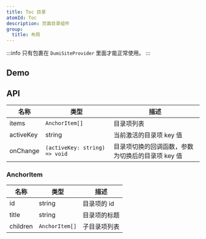 ```yaml
---
title: Toc 目录
atomId: Toc
description: 页面目录组件
group:
  title: 布局
---
```


:::info
只有包裹在 `DumiSiteProvider` 里面才能正常使用。
:::

## Demo

<code src="./demos/Toc"></code>

## API

| 名称      | 类型                          | 描述                                              |
| --------- | ----------------------------- | ------------------------------------------------- |
| items     | `AnchorItem[]`                | 目录项列表                                        |
| activeKey | string                        | 当前激活的目录项 key 值                           |
| onChange  | `(activeKey: string) => void` | 目录项切换的回调函数，参数为切换后的目录项 key 值 |

### AnchorItem

| 名称     | 类型           | 描述         |
| -------- | -------------- | ------------ |
| id       | string         | 目录项的 id  |
| title    | string         | 目录项的标题 |
| children | `AnchorItem[]` | 子目录项列表 |
